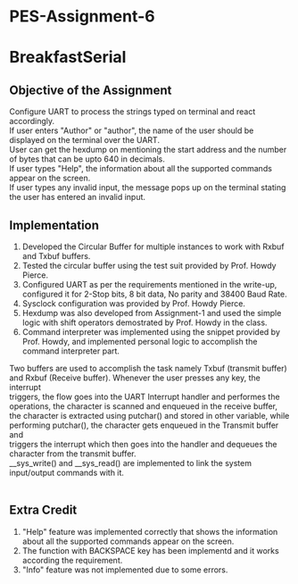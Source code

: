 # PES-Assignment-6
# BreakfastSerial

## Objective of the Assignment <br/>
Configure UART to process the strings typed on terminal and react accordingly. <br/>
If user enters "Author" or "author", the name of the user should be displayed on the terminal over the UART. <br/>
User can get the hexdump on mentioning the start address and the number of bytes that can be upto 640 in decimals. <br/>
If user types "Help", the information about all the supported commands appear on the screen. <br/>
If user types any invalid input, the message pops up on the terminal stating the user has entered an invalid input. <br/>

## Implementation
1) Developed the Circular Buffer for multiple instances to work with Rxbuf and Txbuf buffers. <br/>
2) Tested the circular buffer using the test suit provided by Prof. Howdy Pierce. <br/>
3) Configured UART as per the requirements mentioned in the write-up, configured it for 2-Stop bits, 8 bit data, No parity and 38400 Baud Rate. <br/>
4) Sysclock configuration was provided by Prof. Howdy Pierce.
5) Hexdump was also developed from Assignment-1 and used the simple logic with shift operators demostrated by Prof. Howdy in the class. <br/>
6) Command interpreter was implemented using the snippet provided by Prof. Howdy, and implemented personal logic to accomplish the command interpreter part. <br/>

Two buffers are used to accomplish the task namely Txbuf (transmit buffer) and Rxbuf (Receive buffer). Whenever the user presses any key, the interrupt<br/>
triggers, the flow goes into the UART Interrupt handler and performes the operations, the character is scanned and enqueued in the receive buffer, <br/>
the character is extracted using putchar() and stored in other variable, while performing putchar(), the character gets enqueued in the Transmit buffer and <br/>
triggers the interrupt which then goes into the handler and dequeues the character from the transmit buffer.<br/>
__sys_write() and __sys_read() are implemented to link the system input/output commands with it. <br/><br/>

## Extra Credit
1) "Help" feature was implemented correctly that shows the information about all the supported commands appear on the screen. <br/>
2) The function with BACKSPACE key has been implementd and it works according the requirement. <br/>
3) "Info" feature was not implemented due to some errors. <br/>










